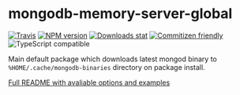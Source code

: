 # mongodb-memory-server-global

[![Travis](https://img.shields.io/travis/nodkz/mongodb-memory-server-global.svg)](https://travis-ci.org/nodkz/mongodb-memory-server-global)
[![NPM version](https://img.shields.io/npm/v/mongodb-memory-server-global.svg)](https://www.npmjs.com/package/mongodb-memory-server-global)
[![Downloads stat](https://img.shields.io/npm/dt/mongodb-memory-server-global.svg)](http://www.npmtrends.com/mongodb-memory-server-global)
[![Commitizen friendly](https://img.shields.io/badge/commitizen-friendly-brightgreen.svg)](http://commitizen.github.io/cz-cli/)
![TypeScript compatible](https://img.shields.io/badge/typescript-compatible-brightgreen.svg)

Main default package which downloads latest mongod binary to `%HOME/.cache/mongodb-binaries` directory on package install.

[Full README with avaliable options and examples](https://github.com/nodkz/mongodb-memory-server)
